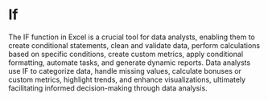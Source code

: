 # If

The IF function in Excel is a crucial tool for data analysts, enabling them to create conditional statements, clean and validate data, perform calculations based on specific conditions, create custom metrics, apply conditional formatting, automate tasks, and generate dynamic reports. Data analysts use IF to categorize data, handle missing values, calculate bonuses or custom metrics, highlight trends, and enhance visualizations, ultimately facilitating informed decision-making through data analysis.

